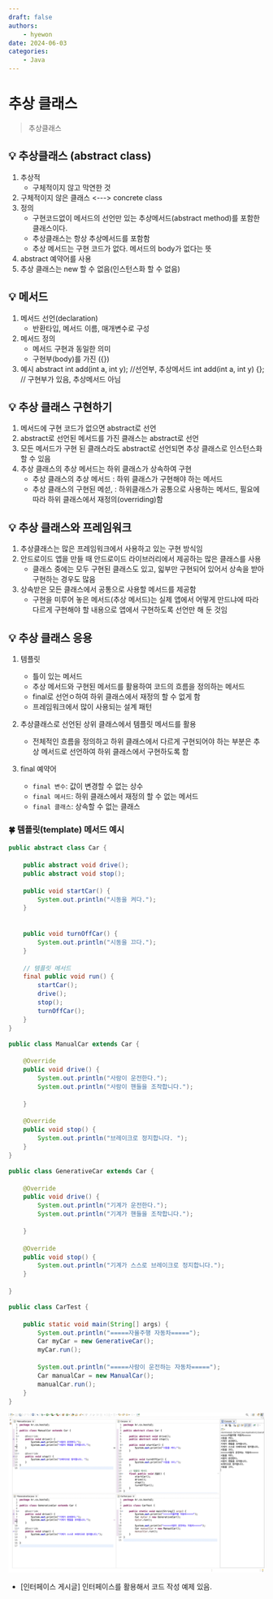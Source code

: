 ```yaml
---
draft: false
authors:
    - hyewon
date: 2024-06-03
categories:
    - Java
---
```


# 추상 클래스

> 추상클래스

<!-- more -->

## 💡 추상클래스 (abstract class)

1. 추상적
    - 구체적이지 않고 막연한 것
2. 구체적이지 않은 클래스 <---> concrete class
3. 정의
    - 구현코드없이 메서드의 선언만 있는 추상메서드(abstract method)를 포함한 클래스이다.
    - 추상클래스는 항상 추상메서드를 포함함
    - 추상 메서드는 구현 코드가 없다. 메서드의 body가 없다는 뜻
4. abstract 예약어를 사용
5. 추상 클래스는 new 할 수 없음(인스턴스화 할 수 없음)

## 💡 메서드

1. 메서드 선언(declaration)
    - 반환타입, 메서드 이름, 매개변수로 구성
2. 메서드 정의
    - 메서드 구현과 동일한 의미
    - 구현부(body)를 가진 ({})
3. 예시
   abstract int add(int a, int y); //선언부, 추상메서드
   int add(int a, int y) {}; // 구현부가 있음, 추상메서드 아님

## 💡 추상 클래스 구현하기

1. 메서드에 구현 코드가 없으면 abstract로 선언
2. abstract로 선언된 메서드를 가진 클래스는 abstract로 선언
3. 모든 메서드가 구현 된 클래스라도 abstract로 선언되면 추상 클래스로 인스턴스화 할 수 있음
4. 추상 클래스의 추상 메서드는 하위 클래스가 상속하여 구현
    - 추상 클래스의 추상 메서드 : 하위 클래스가 구현해야 하는 메서드
    - 추상 클래스의 구현된 메섣, : 하위클래스가 공통으로 사용하는 메서드, 필요에 따라 하위 클래스에서 재정의(overriding)함

## 💡 추상 클래스와 프레임워크

1. 추상클래스는 많은 프레임워크에서 사용하고 있는 구현 방식임
2. 안드로이드 앱을 만들 때 안드로이드 라이브러리에서 제공하는 많은 클래스를 사용
    - 클래스 중에는 모두 구현된 클래스도 있고, 읿부만 구현되어 있어서 상속을 받아 구현하는 경우도 많음
3. 상속받은 모든 클래스에서 공통으로 사용할 메서드를 제공함
    - 구현을 미루어 놓은 메서드(추상 메서드)는 실제 앱에서 어떻게 만드냐에 따라 다르게 구현해야 할 내용으로 앱에서 구현하도록 선언만 해 둔 것임

## 💡 추상 클래스 응용

1. 템플릿

    - 틀이 있는 메서드
    - 추상 메서드와 구현된 메서드를 활용하여 코드의 흐름을 정의하는 메서드
    - final로 선언ㅇ하여 하위 클래스에서 재정의 할 수 없게 함
    - 프레임워크에서 많이 사용되는 설계 패턴

2. 추상클래스로 선언된 상위 클래스에서 템플릿 메서드를 활용

    - 전체적인 흐름을 정의하고 하위 클래스에서 다르게 구현되어야 하는 부분은 추상 메서드로 선언하여 하위 클래스에서 구현하도록 함

3. final 예약어
    - `final 변수`: 값이 변경할 수 없는 상수
    - `final 메서드`: 하위 클래스에서 재정의 할 수 없는 메서드
    - `final 클래스`: 상속할 수 없는 클래스

### 🍀 템플릿(template) 메서드 예시

```java
public abstract class Car {

    public abstract void drive();
    public abstract void stop();

    public void startCar() {
        System.out.println("시동을 켜다.");
    }


    public void turnOffCar() {
        System.out.println("시동을 끄다.");
    }

    // 템플릿 메서드
    final public void run() {
        startCar();
        drive();
        stop();
        turnOffCar();
    }
}

```

```java
public class ManualCar extends Car {

	@Override
	public void drive() {
		System.out.println("사람이 운전한다.");
		System.out.println("사람이 핸들을 조작합니다.");

	}

	@Override
	public void stop() {
		System.out.println("브레이크로 정지합니다. ");
	}
}

```

```java
public class GenerativeCar extends Car {

	@Override
	public void drive() {
		System.out.println("기계가 운전한다.");
		System.out.println("기계가 핸들을 조작합니다.");

	}

	@Override
	public void stop() {
		System.out.println("기계가 스스로 브레이크로 정지합니다.");
	}

}

```

```java
public class CarTest {

	public static void main(String[] args) {
		System.out.println("=====자율주행 자동차=====");
		Car myCar = new GenerativeCar();
		myCar.run();

		System.out.println("=====사람이 운전하는 자동차=====");
		Car manualCar = new ManualCar();
		manualCar.run();
	}
}

```

![alt text](image-23.png)

-   [인터페이스 게시글] 인터페이스를 활용해서 코드 작성 예제 있음.
